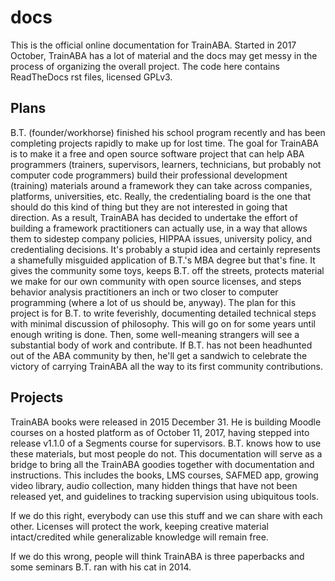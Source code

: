 # docs
This is the official online documentation for TrainABA. Started in 2017 October, TrainABA has a lot of material and the docs may get messy in the process of organizing the overall project. The code here contains ReadTheDocs rst files, licensed GPLv3.

## Plans
B.T. (founder/workhorse) finished his school program recently and has been completing projects rapidly to make up for lost time. The goal for TrainABA is to make it a free and open source software project that can help ABA programmers (trainers, supervisors, learners, technicians, but probably not computer code programmers) build their professional development (training) materials around a framework they can take across companies, platforms, universities, etc. Really, the credentialing board is the one that should do this kind of thing but they are not interested in going that direction. As a result, TrainABA has decided to undertake the effort of building a framework practitioners can actually use, in a way that allows them to sidestep company policies, HIPPAA issues, university policy, and credentialing decisions. It's probably a stupid idea and certainly represents a shamefully misguided application of B.T.'s MBA degree but that's fine. It gives the community some toys, keeps B.T. off the streets, protects material we make for our own community with open source licenses, and steps behavior analysis practitioners an inch or two closer to computer programming (where a lot of us should be, anyway). The plan for this project is for B.T. to write feverishly, documenting detailed technical steps with minimal discussion of philosophy. This will go on for some years until enough writing is done. Then, some well-meaning strangers will see a substantial body of work and contribute. If B.T. has not been headhunted out of the ABA community by then, he'll get a sandwich to celebrate the victory of carrying TrainABA all the way to its first community contributions. 

## Projects
TrainABA books were released in 2015 December 31. He is building Moodle courses on a hosted platform as of October 11, 2017, having stepped into release v1.1.0 of a Segments course for supervisors. B.T. knows how to use these materials, but most people do not. This documentation will serve as a bridge to bring all the TrainABA goodies together with documentation and instructions. This includes the books, LMS courses, SAFMED app, growing video library, audio collection, many hidden things that have not been released yet, and guidelines to tracking supervision using ubiquitous tools. 

If we do this right, everybody can use this stuff and we can share with each other. Licenses will protect the work, keeping creative material intact/credited while generalizable knowledge will remain free.

If we do this wrong, people will think TrainABA is three paperbacks and some seminars B.T. ran with his cat in 2014.
